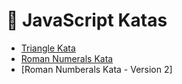 🌟 JavaScript Katas
====================

* [Triangle Kata]
* [Roman Numerals Kata]
* [Roman Numberals Kata - Version 2]

[Triangle Kata]: https://github.com/heatherdesigns/js-katas/blob/master/triangle.js

[Roman Numerals Kata]: https://github.com/heatherdesigns/js-katas/blob/master/roman_numerals.js

[Roman Numerals Kata - Version 2]: https://github.com/heatherdesigns/js-katas/blob/master/roman_numerals_v2.js